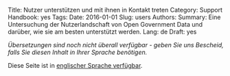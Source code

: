Title: Nutzer unterstützen und mit ihnen in Kontakt treten
Category: Support
Handbook: yes
Tags:
Date: 2016-01-01
Slug: users
Authors:
Summary: Eine Untersuchung der Nutzerlandschaft von Open Government Data und darüber, wie sie am besten unterstützt werden.
Lang: de
Draft: yes


<em>Übersetzungen sind noch nicht überall verfügbar - geben Sie uns Bescheid, falls Sie diesen Inhalt in Ihrer Sprache benötigen.</em>

Diese Seite ist in [englischer Sprache verfügbar](/en/support/users).
